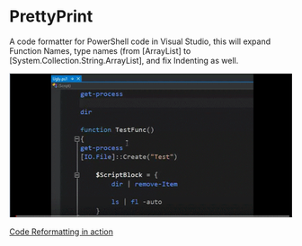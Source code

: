 PrettyPrint
===========

A code formatter for PowerShell code in Visual Studio, this will expand Function Names, type names (from [ArrayList] to [System.Collection.String.ArrayList], and fix Indenting as well.

![Get it done quick and dirty and PrettyPrint makes it looks pretty](https://github.com/1RedOne/PrettyPrint/blob/master/PrettyPrint.gif)
 

<a href="http://www.youtube.com/watch?v=GIjaecDzsXY">Code Reformatting in action</a>
